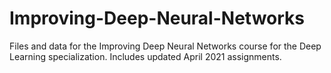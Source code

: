 # Improving-Deep-Neural-Networks
Files and data for the Improving Deep Neural Networks course for the Deep Learning specialization. Includes updated April 2021 assignments.
